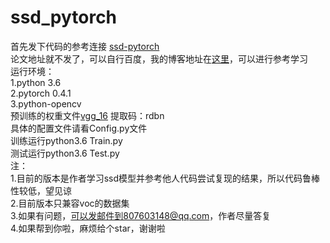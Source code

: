 # ssd_pytorch
首先发下代码的参考连接 [ssd-pytorch](https://github.com/amdegroot/ssd.pytorch)  
论文地址就不发了，可以自行百度，我的博客地址在[这里](博客地址)，可以进行参考学习  
运行环境：  
    1.python 3.6  
    2.pytorch 0.4.1  
    3.python-opencv  
预训练的权重文件[vgg_16](https://pan.baidu.com/s/1t_kd5YfdFHlzIiLWlYNjIQ ) 提取码：rdbn  
具体的配置文件请看Config.py文件  
训练运行python3.6 Train.py  
测试运行python3.6 Test.py  
注：  
    1.目前的版本是作者学习ssd模型并参考他人代码尝试复现的结果，所以代码鲁棒性较低，望见谅  
    2.目前版本只兼容voc的数据集  
    3.如果有问题，可以发邮件到807603148@qq.com，作者尽量答复  
    4.如果帮到你啦，麻烦给个star，谢谢啦  


